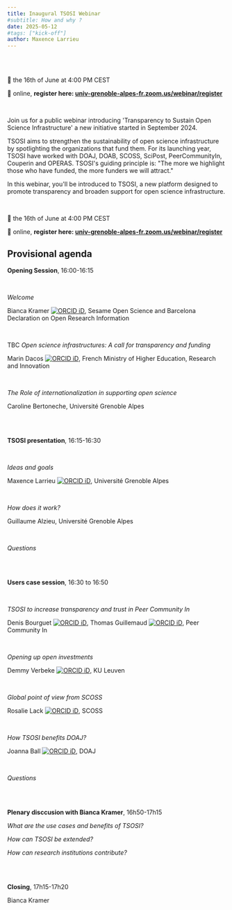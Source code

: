 ```yaml
---
title: Inaugural TSOSI Webinar
#subtitle: How and why ?
date: 2025-05-12
#tags: ["kick-off"]
author: Maxence Larrieu
---
```



<br />
<br />

📅 the 16th of June at 4:00 PM CEST

📌 online, **register here: [univ-grenoble-alpes-fr.zoom.us/webinar/register](https://univ-grenoble-alpes-fr.zoom.us/webinar/register/WN_HvVT-U61ScC5xX0nB4aRcg)**

<br />

Join us for a public webinar introducing 'Transparency to Sustain Open Science Infrastructure' a new initiative started in September 2024.

TSOSI aims to strengthen the sustainability of open science infrastructure by spotlighting the organizations that fund them. For its launching year, TSOSI have worked with DOAJ, DOAB, SCOSS, SciPost, PeerCommunityIn, Couperin and OPERAS. TSOSI's guiding principle is: "The more we highlight those who have funded, the more funders we will attract."

In this webinar, you'll be introduced to TSOSI, a new platform designed to promote transparency and broaden support for open science infrastructure.

<br />

📅 the 16th of June at 4:00 PM CEST

📌 online, **register here: [univ-grenoble-alpes-fr.zoom.us/webinar/register](https://univ-grenoble-alpes-fr.zoom.us/webinar/register/WN_HvVT-U61ScC5xX0nB4aRcg)**


<!-- <div style="text-align: left;">
    <img src="tsosi--banner.png" alt="TSOSI banner" style="display: inline; max-width: 100%; height: auto; margin-top: 60px; margin-bottom: 0px">
</div>
 -->

## Provisional agenda

**Opening Session**, 16:00-16:15

<br />

_Welcome_

Bianca Kramer <a href="https://orcid.org/0000-0002-5965-6560"><img src="https://orcid.org/sites/default/files/images/orcid_16x16.png" alt="ORCID iD" class="orcid-icon"></a>, Sesame Open Science and Barcelona Declaration on Open Research Information


<br />

TBC _Open science infrastructures: A call for transparency and funding_ 

Marin Dacos <a href="https://orcid.org/0000-0002-9361-5295"><img src="https://orcid.org/sites/default/files/images/orcid_16x16.png" alt="ORCID iD" class="orcid-icon"></a>, French Ministry of Higher Education, Research and Innovation

<br />

_The Role of internationalization in supporting open science_ 

Caroline Bertoneche, Université Grenoble Alpes


<br />
<br />

**TSOSI presentation**, 16:15-16:30

<br />

_Ideas and goals_

Maxence Larrieu <a href="https://orcid.org/0000-0002-1834-3007"><img src="https://orcid.org/sites/default/files/images/orcid_16x16.png" alt="ORCID iD" class="orcid-icon"></a>, Université Grenoble Alpes

<br />

_How does it work?_

Guillaume Alzieu, Université Grenoble Alpes

<br />

_Questions_

<br />
<br />


**Users case session**, 16:30 to 16:50


<br />

_TSOSI to increase transparency and trust in Peer Community In_

Denis Bourguet <a href="https://orcid.org/0000-0002-2109-5323"><img src="https://orcid.org/sites/default/files/images/orcid_16x16.png" alt="ORCID iD" class="orcid-icon"></a>, Thomas Guillemaud <a href="https://orcid.org/0000-0003-0451-1644"><img src="https://orcid.org/sites/default/files/images/orcid_16x16.png" alt="ORCID iD" class="orcid-icon"></a>, Peer Community In

<br />

_Opening up open investments_

Demmy Verbeke <a href="https://orcid.org/0000-0002-1020-3659"><img src="https://orcid.org/sites/default/files/images/orcid_16x16.png" alt="ORCID iD" class="orcid-icon"></a>, KU Leuven

<br />

_Global point of view from SCOSS_

Rosalie Lack <a href="https://orcid.org/0000-0001-5932-2459"><img src="https://orcid.org/sites/default/files/images/orcid_16x16.png" alt="ORCID iD" class="orcid-icon"></a>, SCOSS


<br />

_How TSOSI benefits DOAJ?_

Joanna Ball <a href="https://orcid.org/0000-0002-4033-9119"><img src="https://orcid.org/sites/default/files/images/orcid_16x16.png" alt="ORCID iD" class="orcid-icon"></a>, DOAJ


<br />

_Questions_

<br />
<br />

**Plenary disccusion with Bianca Kramer**, 16h50-17h15


_What are the use cases and benefits of TSOSI?_

_How can TSOSI be extended?_

_How can research institutions contribute?_


<br />
<br />

**Closing**, 17h15-17h20

Bianca Kramer

